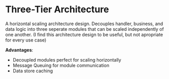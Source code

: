 # Three-Tier Architecture
A horizontal scaling architecture design.
Decouples handler, business, and data logic into three seperate modules that can be scaled independently of one another.
(I find this architecture design to be useful, but not apropriate for every use case)

**Advantages**:
* Decoupled modules perfect for scaling horizontally
* Message Queuing for module communication
* Data store caching